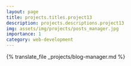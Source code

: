 ```yaml
---
layout: page
title: projects.titles.project13
description: projects.descriptions.project13
img: assets/img/projects/posts_manager.jpg
importance: 1
category: web-development
---
```


{% translate_file _projects/blog-manager.md %}